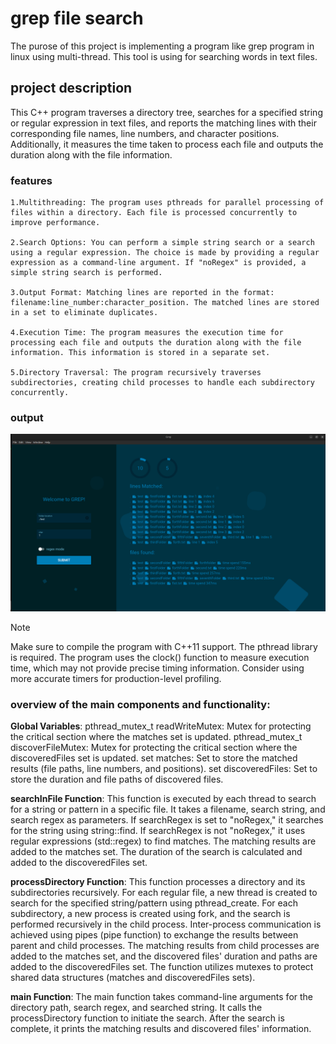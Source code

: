 # grep file search

The purose of this project is implementing a program like grep program in linux using multi-thread. This tool is using for searching words in text files.

## project description

This C++ program traverses a directory tree, searches for a specified string or regular expression in text files, and reports the matching lines with their corresponding file names, line numbers, and character positions. Additionally, it measures the time taken to process each file and outputs the duration along with the file information.

### features

```
1.Multithreading: The program uses pthreads for parallel processing of files within a directory. Each file is processed concurrently to improve performance.

2.Search Options: You can perform a simple string search or a search using a regular expression. The choice is made by providing a regular expression as a command-line argument. If "noRegex" is provided, a simple string search is performed.

3.Output Format: Matching lines are reported in the format: filename:line_number:character_position. The matched lines are stored in a set to eliminate duplicates.

4.Execution Time: The program measures the execution time for processing each file and outputs the duration along with the file information. This information is stored in a separate set.

5.Directory Traversal: The program recursively traverses subdirectories, creating child processes to handle each subdirectory concurrently.
```

### output

![Sample Image](https://github.com/Iman9mo/grep/blob/37366b74fb9605deca5beddf5374531a25d2f29d/Screenshot%20from%202024-01-30%2020-54-24.png)

> [!NOTE]
> Make sure to compile the program with C++11 support.
> The pthread library is required.
> The program uses the clock() function to measure execution time, which may not provide precise timing information. Consider using more accurate timers for production-level profiling.

### overview of the main components and functionality:

**Global Variables**:
pthread_mutex_t readWriteMutex: Mutex for protecting the critical section where the matches set is updated.
pthread_mutex_t discoverFileMutex: Mutex for protecting the critical section where the discoveredFiles set is updated.
set<string> matches: Set to store the matched results (file paths, line numbers, and positions).
set<string> discoveredFiles: Set to store the duration and file paths of discovered files.

**searchInFile Function**:
This function is executed by each thread to search for a string or pattern in a specific file.
It takes a filename, search string, and search regex as parameters.
If searchRegex is set to "noRegex," it searches for the string using string::find.
If searchRegex is not "noRegex," it uses regular expressions (std::regex) to find matches.
The matching results are added to the matches set.
The duration of the search is calculated and added to the discoveredFiles set.

**processDirectory Function**:
This function processes a directory and its subdirectories recursively.
For each regular file, a new thread is created to search for the specified string/pattern using pthread_create.
For each subdirectory, a new process is created using fork, and the search is performed recursively in the child process.
Inter-process communication is achieved using pipes (pipe function) to exchange the results between parent and child processes.
The matching results from child processes are added to the matches set, and the discovered files' duration and paths are added to the discoveredFiles set.
The function utilizes mutexes to protect shared data structures (matches and discoveredFiles sets).

**main Function**:
The main function takes command-line arguments for the directory path, search regex, and searched string.
It calls the processDirectory function to initiate the search.
After the search is complete, it prints the matching results and discovered files' information.
